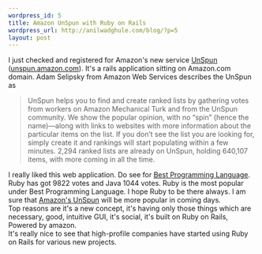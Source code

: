 ```yaml
--- 
wordpress_id: 5
title: Amazon UnSpun with Ruby on Rails
wordpress_url: http://anilwadghule.com/blog/?p=5
layout: post
---
```

<p>I just checked and registered for Amazon's new service <a href="http://unspun.amazon.com/">UnSpun</a> (<a href="http://unspun.amazon.com/">unspun.amazon.com</a>). It's a rails application sitting on Amazon.com domain. Adam Selipsky from Amazon Web Services describes the UnSpun as<br /></p><blockquote> <p>UnSpun helps you to find and create ranked lists by gathering votes from workers on Amazon Mechanical Turk and from the UnSpun community. We show the popular opinion, with no “spin” (hence the name)—along with links to websites with more information about the particular items on the list. If you don’t see the list you are looking for, simply create it and rankings will start populating within a few minutes. 2,294 ranked lists are already on UnSpun, holding 640,107 items, with more coming in all the time.</p></blockquote> <p>I really liked this web application. Do see for <a href="http://unspun.amazon.com/list/show/1045?referrer=popular">Best Programming Language</a>. Ruby has got 9822 votes and Java 1044 votes. Ruby is the most popular under Best Programming Language. I hope Ruby to be there always. I am sure that <a href="http://unspun.amazon.com/">Amazon's UnSpun</a> will be more popular in coming days.<br />Top reasons are it's a new concept, it's having only those things which are necessary, good, intuitive GUI, it's social, it's built on Ruby on Rails, Powered by amazon.<br />It's really nice to see that high-profile companies have started using Ruby on Rails for various new projects.</p>
